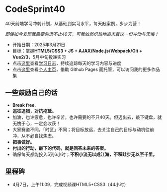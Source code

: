 # CodeSprint40
40天前端学习冲刺计划，从基础到实习水平，每天敲案例，步步为营！

*即使如今发现我需要的远不止40天，可我依然炽热地追求着这一份冲动与无悔！*

- 开始日期：2025年3月21日
- 目标：掌握**HTML5/CSS3 + JS + AJAX/Node.js/Webpack/Git + Vue2/3**，5月中旬投递实习
- 点击[这里](StudyDiary.md)查看[学习日志](StudyDiary.md)，持续追踪每天的学习内容与进度
- 点击[这里](https://stellerainn.github.io/CodeSprint40/)查看[个人主页](https://stellerainn.github.io/CodeSprint40/)，借助 Github Pages 而托管，可以访问我的更多作品集

## 一些鼓励自己的话
- **Break free.**
- **巡征追猎，对抗拖延。**
- 加油，也许疲惫，也许辛苦，也许需要的不只40天。但迈出去，敲下键盘，就无愧于心，一定会收获！
- 大家赛道不同，「时区」不同；将目标放远，去关注自己的目标与动机往前冲，从不必自找焦虑。
- **把事做好。**
- **付出的行动，敲下的代码，就是回答未来的答案。**
- 确保每天都能投入5到6小时；**不积小流无以成江海，不积跬步无以至千里。**

## 里程碑
- 4月7日，上午11:09，完成视频课HTML5+CSS3（44小时）

